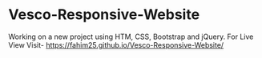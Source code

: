 # Vesco-Responsive-Website
Working on a new project using HTM, CSS, Bootstrap and jQuery.
For Live View Visit- https://fahim25.github.io/Vesco-Responsive-Website/
